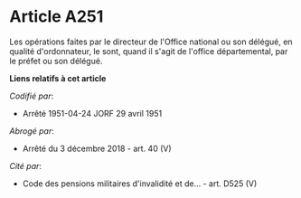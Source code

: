 # Article A251

Les opérations faites par le directeur de l'Office national ou son délégué, en qualité d'ordonnateur, le sont, quand il
s'agit de l'office départemental, par le préfet ou son délégué.

**Liens relatifs à cet article**

_Codifié par_:

  - Arrêté 1951-04-24 JORF 29 avril 1951

_Abrogé par_:

  - Arrêté du 3 décembre 2018 - art. 40 (V)

_Cité par_:

  - Code des pensions militaires d'invalidité et de... - art. D525 (V)
